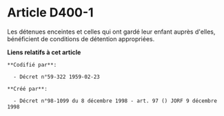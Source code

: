 # Article D400-1

Les détenues enceintes et celles qui ont gardé leur enfant auprès d'elles, bénéficient de conditions de détention
appropriées.

**Liens relatifs à cet article**

	**Codifié par**:

	  - Décret n°59-322 1959-02-23

	**Créé par**:

	  - Décret n°98-1099 du 8 décembre 1998 - art. 97 () JORF 9 décembre 1998
